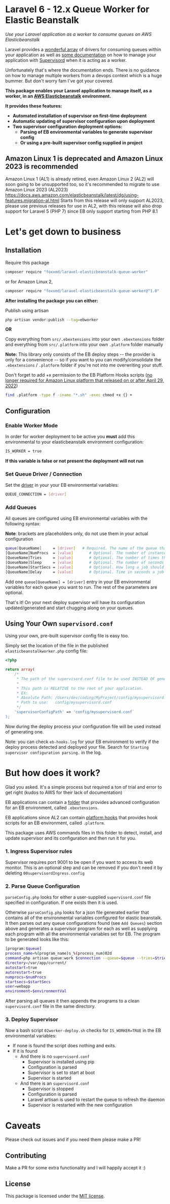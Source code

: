 # Laravel 6 - 12.x Queue Worker for Elastic Beanstalk

*Use your Laravel application as a worker to consume queues on AWS Elasticbeanstalk*

Laravel provides a [wonderful array](https://laravel.com/docs/12.x/queues) of drivers for consuming queues within your application as well as [some documentation](https://laravel.com/docs/12.x/queues#supervisor-configuration) on how to manage your application with [Supervisord](http://supervisord.org/) when it is acting as a worker.

Unfortunately that's where the documentation ends. There is no guidance on how to manage multiple workers from a devops context which is a huge bummer. But don't worry fam I've got your covered.

**This package enables your Laravel application to manage itself, as a worker, in an [AWS Elasticbeanstalk](https://aws.amazon.com/elasticbeanstalk/) environment.**

**It provides these features:**

* **Automated installation of supervisor on first-time deployment**
* **Automatic updating of supervisor configuration upon deployment**
* **Two supervisor configuration deployment options:**
  * **Parsing of EB environmental variables to generate supervisor config**
  * **Or using a pre-built supervisor config supplied in project**

## Amazon Linux 1 is deprecated and Amazon Linux 2023 is recommended

Amazon Linux 1 (AL1) is already retired, even Amazon Linux 2 (AL2) will soon going to be unsupported too, so it's recommended to migrate to use Amazon Linux 2023 (AL2023)
https://docs.aws.amazon.com/elasticbeanstalk/latest/dg/using-features.migration-al.html
Starts from this release will only support AL2023, please use previous releases for use in AL2, with this release will also drop support for Laravel 5 (PHP 7) since EB only support starting from PHP 8.1

# Let's get down to business

## Installation

Require this package

```bash
composer require "foxxmd/laravel-elasticbeanstalk-queue-worker"
```

or for Amazon Linux 2,

```bash
composer require "foxxmd/laravel-elasticbeanstalk-queue-worker@^1.0"
```

**After installing the package you can either:**

Publish using artisan

```bash
php artisan vendor:publish --tag=ebworker
```

**OR**

Copy everything from `src/.ebextensions` into your own `.ebextensions` folder and everything from `src/.platform` into your own `.platform` folder manually

**Note:** This library only consists of the EB deploy steps -- the provider is only for a convenience -- so if you want to you can modify/consolidate the `.ebextensions` / `.platform` folder if you're not into me overwriting your stuff.

Don't forget to add +x permission to the EB Platform Hooks scripts ([no longer required for Amazon Linux platform that released on or after April 29, 2022](https://docs.aws.amazon.com/elasticbeanstalk/latest/dg/platforms-linux-extend.hooks.html#platforms-linux-extend.hooks.more))

```bash
find .platform -type f -iname "*.sh" -exec chmod +x {} +
```


## Configuration

### Enable Worker Mode

In order for worker deployment to be active you **must** add this environmental to your elasticbeanstalk environment configuration:

```bash
IS_WORKER = true
```

**If this variable is false or not present the deployment will not run**

### Set Queue Driver / Connection

Set the [driver](https://laravel.com/docs/12.x/queues#driver-prerequisites) in your your EB environmental variables:

```bash
QUEUE_CONNECTION = [driver]
```

### Add Queues

All queues are configured using EB environmental variables with the following syntax:

**Note**: brackets are placeholders only, do not use them in your actual configuration

```bash
queue[QueueName]     = [driver]   # Required. The name of the queue that should be run. Value is driver/connection name
[QueueName]NumProcs  = [value]       # Optional. The number of instances supervisor should run for this queue. Defaults to 1
[QueueName]Tries     = [value]       # Optional. The number of times the worker should attempt to run in the event an unexpected exit code occurs. Defaults to 5
[QueueName]Sleep     = [value]       # Optional. The number of seconds the worker should sleep if no new jobs are in the queue. Defaults to 5
[QueueName]StartSecs = [value]       # Optional. How long a job should run for to be considered successful. Defaults to 1
[QueueName]Delay     = [value]       # Optional. Time in seconds a job should be delayed before returning to the ready queue. Defaults to 0
```

Add one `queue[QueueName] = [driver]` entry in your EB environmental variables for each queue you want to run. The rest of the parameters are optional.

That's it! On your next deploy supervisor will have its configuration updated/generated and start chugging along on your queues.

## Using Your Own `supervisord.conf`

Using your own, pre-built supervisor config file is easy too.

Simply set the location of the file in the published `elasticbeanstalkworker.php` config file:

```php
<?php

return array(
	/*
	 * The path of the supervisord.conf file to be used INSTEAD OF generating one from environmental variables. Note that this can be null if you do not have one.
	 *
	 * This path is RELATIVE to the root of your application.
	 * EX:
	 * Absolute Path: /Users/dev/coding/MyProject/config/mysupervisord.conf
	 * Path to use:   config/mysupervisord.conf
	 */
	'supervisorConfigPath' => 'config/mysupervisord.conf`
);
```

Now during the deploy process your configuration file will be used instead of generating one.

Note: you can check `eb-hooks.log` for your EB environment to verify if the deploy process detected and deployed your file. Search for `Starting supervisor configuration parsing.` in the log.

# But how does it work?

Glad you asked. It's a simple process but required a ton of trial and error to get right (kudos to AWS for their lack of documentation)

EB applications can contain a [folder](https://docs.aws.amazon.com/elasticbeanstalk/latest/dg/ebextensions.html) that provides advanced configuration for an EB environment, called `.ebextensions`.

EB applications since AL2 can contain [platform hooks](https://docs.aws.amazon.com/elasticbeanstalk/latest/dg/platforms-linux-extend.html) that provides hook scripts for an EB environment, called `.platform`.

This package uses AWS commands files in this folder to detect, install, and update supervisor and its configuration and then run it for you.

### 1. Ingress Supervisor rules

Supervisor requires port 9001 to be open if you want to access its web monitor. This is an optional step and can be removed if you don't need it by deleting `00supervisordIngress.config`

### 2. Parse Queue Configuration

`parseConfig.php` looks for either a user-supplied `supervisord.conf` file specified in configuration. If one exists then it is used.

Otherwise `parseConfig.php` looks for a json file generated earlier that contains all of the environmental variables configured for elastic beanstalk. It then parses out any queue configurations found (see `Add Queues`) section above and generates a supervisor program for each as well as supplying each program with all the environmental variables set for EB. The program to be generated looks like this:

```bash
[program:$queue]
process_name=%(program_name)s_%(process_num)02d
command=php artisan queue:work $connection --queue=$queue --tries=$tries --sleep=$sleep --delay=$delay --daemon
directory=/var/app/current/
autostart=true
autorestart=true
numprocs=$numProcs
startsecs=$startSecs
user=webapp
environment=$environmentVal
```

After parsing all queues it then appends the programs to a clean `supervisord.conf` file in the same directory.

### 3. Deploy Supervisor

Now a bash script `02worker-deploy.sh` checks for `IS_WORKER=TRUE` in the EB environmental variables:

* If none is found the script does nothing and exits.
* If it is found
  * And there is no `supervisord.conf`
    * Supervisor is installed using pip
    * Configuration is parsed
    * Supervisor is set to start at boot
    * Supervisor is started
  * And there is an `supervisord.conf`
    * Supervisor is stopped
    * Configuration is parsed
    * Laravel artisan is used to restart the queue to refresh the daemon
    * Supervisor is restarted with the new configuration


# Caveats

Please check out issues and if you need them please make a PR!

## Contributing

Make a PR for some extra functionality and I will happily accept it :)

## License

This package is licensed under the [MIT license](https://github.com/FoxxMD/laravel-elasticbeanstalk-queue-worker/blob/master/LICENSE.txt).
